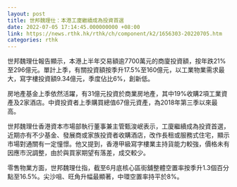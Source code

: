 ```yaml
---
layout: post
title: 世邦魏理仕：本港工廈繼續成為投資首選
date: 2022-07-05 17:14:45.000000000 +08:00
link: https://news.rthk.hk/rthk/ch/component/k2/1656303-20220705.htm
categories: rthk
---
```


世邦魏理仕報告顯示，本港上半年交易額逾7700萬元的商廈投資額，按年跌21%至296億元。單計上季，有關投資額按季升17.5%至160億元，以工業物業需求最大，寫字樓投資額9.34億元，季度佔比6%，創新低。

房地產基金上季依然活躍，有31億元投資於商業房地產，其中19%收購2項工業資產及2家酒店。中資投資者上季購買總值67億元資產，為2018年第三季以來最高。

世邦魏理仕香港資本市場部執行董事兼主管甄浚岷表示，工廈繼續成為投資首選，近期亦有不少基金、發展商或家族投資者收購酒店，改作長租或服務式住宅，顯示市場對通關有一定憧憬。他又提到，香港甲級寫字樓業主持貨能力較強，價格未有因應市況調整，由於與買家期望有落差，成交較少。

零售物業方面，世邦魏理仕指，截至6月底核心區街舖整體空置率按季升1.3個百分點至16.5%。尖沙咀、旺角升幅最顯著，中環空置率持平於8%。
